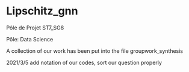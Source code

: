 # Lipschitz_gnn

Pôle de Projet ST7_SG8

Pôle: Data Science

A collection of our work has been put into the file groupwork_synthesis

2021/3/5 add notation of our codes, sort our question properly
